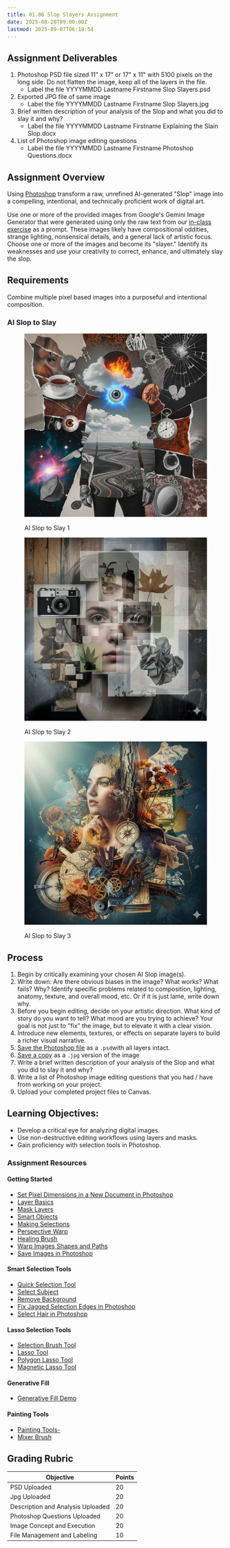 ```yaml
---
title: 01.06 Slop Slayers Assignment
date: 2025-08-28T09:00:00Z
lastmod: 2025-09-07T06:19:54
---
```


## Assignment Deliverables

1. Photoshop PSD file sized 11” x 17” or 17" x 11" with 5100 pixels on the long side. Do not flatten the image, keep all of the layers in the file.
   - Label the file YYYYMMDD Lastname Firstname Slop Slayers.psd
2. Exported JPG file of same image
   - Label the file YYYYMMDD Lastname Firstname Slop Slayers.jpg
3. Brief written description of your analysis of the Slop and what you did to slay it and why?
   - Label the file YYYYMMDD Lastname Firstname Explaining the Slain Slop.docx
4. List of Photoshop image editing questions
   - Label the file YYYYMMDD Lastname Firstname Photoshop Questions.docx

## Assignment Overview

Using [Photoshop](../../../../software/adobe-photoshop/photoshop.md) transform a raw, unrefined AI-generated "Slop" image into a compelling, intentional, and technically proficient work of digital art.

Use one or more of the provided images from Google's Gemini Image Generator that were generated using only the raw text from our [in-class exercise](./01-02-make-new-original-content-now-in-class-exercise.md) as a prompt. These images likely have compositional oddities, strange lighting, nonsensical details, and a general lack of artistic focus. Choose one or more of the images and become its "slayer." Identify its weaknesses and use your creativity to correct, enhance, and ultimately slay the slop.

## Requirements

Combine multiple pixel based images into a purposeful and intentional composition.

### AI Slop to Slay

<div class="gallery-grid">
<figure>

[![AI Slop to Slay 1](./2025-08-28-AI-Slop-to-Slay-1.jpg)](./2025-08-28-AI-Slop-to-Slay-1.jpg)

<figcaption>

AI Slop to Slay 1

</figcaption>
</figure>

<figure>

[![AI Slop to Slay 2](./2025-08-28-AI-Slop-to-Slay-2.jpg)](./2025-08-28-AI-Slop-to-Slay-2.jpg)

<figcaption>

AI Slop to Slay 2

</figcaption>
</figure>

<figure>

[![AI Slop to Slay 3](./2025-08-28-AI-Slop-to-Slay-3.jpg)](./2025-08-28-AI-Slop-to-Slay-3.jpg)

<figcaption>

AI Slop to Slay 3

</figcaption>
</figure>

</div>

## Process

1. Begin by critically examining your chosen AI Slop image(s).
2. Write down: Are there obvious biases in the image? What works? What fails? Why? Identify specific problems related to composition, lighting, anatomy, texture, and overall mood, etc. Or if it is just lame, write down why.
3. Before you begin editing, decide on your artistic direction. What kind of story do you want to tell? What mood are you trying to achieve? Your goal is not just to "fix" the image, but to elevate it with a clear vision.
4. Introduce new elements, textures, or effects on separate layers to build a richer visual narrative.
5. [Save the Photoshop file](https://helpx.adobe.com/photoshop/using/saving-images.html) as a `.psd`with all layers intact.
6. [Save a copy](https://helpx.adobe.com/photoshop/using/saving-images.html#save-a-copy) as a `.jpg` version of the image
7. Write a brief written description of your analysis of the Slop and what you did to slay it and why?
8. Write a list of Photoshop image editing questions that you had / have from working on your project.
9. Upload your completed project files to Canvas.

## Learning Objectives:

- Develop a critical eye for analyzing digital images.
- Use non-destructive editing workflows using layers and masks.
- Gain proficiency with selection tools in Photoshop.

### Assignment Resources

#### Getting Started

- [Set Pixel Dimensions in a New Document in Photoshop](../../../../software/adobe-photoshop/set-pixel-dimensions-new-document-photoshop.md)
- [Layer Basics](https://helpx.adobe.com/photoshop/using/layer-basics.html)
- [Mask Layers](https://helpx.adobe.com/photoshop/using/masking-layers.html)
- [Smart Objects](https://helpx.adobe.com/photoshop/using/create-smart-objects.html)
- [Making Selections](https://helpx.adobe.com/photoshop/using/making-selections.html)
- [Perspective Warp](https://helpx.adobe.com/photoshop/using/perspective-warp.html)
- [Healing Brush](https://helpx.adobe.com/photoshop/using/healing-examples.html)
- [Warp Images Shapes and Paths](https://helpx.adobe.com/photoshop/using/warp-images-shapes-paths.html)
- [Save Images in Photoshop](https://helpx.adobe.com/photoshop/using/saving-images.html)

#### Smart Selection Tools

- [Quick Selection Tool](https://helpx.adobe.com/photoshop/using/making-quick-selections.html)
- [Select Subject](https://helpx.adobe.com/photoshop/using/quick-actions/select-subject.html)
- [Remove Background](https://helpx.adobe.com/photoshop/using/quick-actions/remove-background.html)
- [Fix Jagged Selection Edges in Photoshop](https://youtu.be/NxHrx7Chhr0)
- [Select Hair in Photoshop](https://youtu.be/72Qjuf7YP3g)

#### Lasso Selection Tools

- [Selection Brush Tool](https://youtu.be/W1I4ozGU2Tw)
- [Lasso Tool](https://youtu.be/kVIRJy5oKt8)
- [Polygon Lasso Tool](https://youtu.be/31VKwGB47PU)
- [Magnetic Lasso Tool](https://youtu.be/zhs1Fsm41_U)

#### Generative Fill

- [Generative Fill Demo](../../../../software/adobe-photoshop/photoshop-generative-fill.md)

#### Painting Tools

- [Painting Tools-](https://helpx.adobe.com/photoshop/using/painting-tools.html)
- [Mixer Brush](https://helpx.adobe.com/photoshop/using/painting-mixer-brush.html)

## Grading Rubric

<div class="responsive-table-markdown">

| Objective                         | Points |
| --------------------------------- | ------ |
| PSD Uploaded                      | 20     |
| Jpg Uploaded                      | 20     |
| Description and Analysis Uploaded | 20     |
| Photoshop Questions Uploaded      | 20     |
| Image Concept and Execution       | 20     |
| File Management and Labeling      | 10     |

</div>
